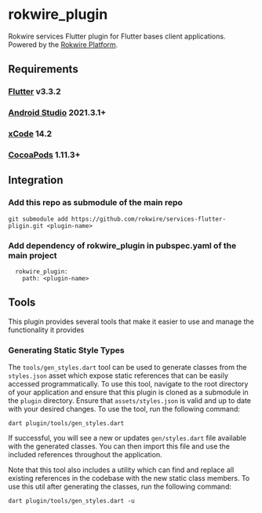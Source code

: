 # rokwire_plugin

Rokwire services Flutter plugin for Flutter bases client applications. Powered by the [Rokwire Platform](https://rokwire.org/).

## Requirements

### [Flutter](https://flutter.dev/docs/get-started/install) v3.3.2

### [Android Studio](https://developer.android.com/studio) 2021.3.1+

### [xCode](https://apps.apple.com/us/app/xcode/id497799835) 14.2

### [CocoaPods](https://guides.cocoapods.org/using/getting-started.html) 1.11.3+

## Integration

### Add this repo as submodule of the main repo
```
git submodule add https://github.com/rokwire/services-flutter-pligin.git <plugin-name>
```

### Add dependency of rokwire_plugin in pubspec.yaml of the main project
```
  rokwire_plugin:
    path: <plugin-name>
```

## Tools
This plugin provides several tools that make it easier to use and manage the functionality it provides

### Generating Static Style Types
The `tools/gen_styles.dart` tool can be used to generate classes from the `styles.json` asset which 
expose static references that can be easily accessed programmatically. To use this tool, navigate
to the root directory of your application and ensure that this plugin is cloned as a submodule in 
the `plugin` directory. Ensure that `assets/styles.json` is valid and up to date with your desired
changes. To use the tool, run the following command:

```
dart plugin/tools/gen_styles.dart
```

If successful, you will see a new or updates `gen/styles.dart` file available with the generated classes.
You can then import this file and use the included references throughout the application.

Note that this tool also includes a utility which can find and replace all existing references 
in the codebase with the new static class members. To use this util after generating the classes, 
run the following command:

```
dart plugin/tools/gen_styles.dart -u
```



